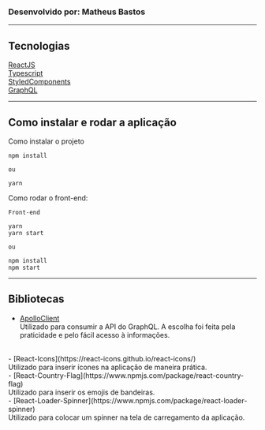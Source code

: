 ### Desenvolvido por: Matheus Bastos
---

## Tecnologias
[ReactJS](https://pt-br.reactjs.org/)<br>
[Typescript](https://www.typescriptlang.org/pt/)<br>
[StyledComponents](https://styled-components.com/)<br>
[GraphQL](https://graphql.org/)

---

## Como instalar e rodar a aplicação

Como instalar o projeto
```
npm install

ou

yarn
```
Como rodar o front-end:

```
Front-end

yarn
yarn start

ou

npm install
npm start
```
---
## Bibliotecas

- [ApolloClient](https://www.apollographql.com/docs/)<br>
Utilizado para consumir a API do GraphQL. A escolha foi feita pela praticidade e pelo fácil acesso à informações.
<br>
- [React-Icons](https://react-icons.github.io/react-icons/)<br>
Utilizado para inserir ícones na aplicação de maneira prática.
<br>
- [React-Country-Flag](https://www.npmjs.com/package/react-country-flag)<br>
Utilizado para inserir os emojis de bandeiras.
<br>
- [React-Loader-Spinner](https://www.npmjs.com/package/react-loader-spinner)<br>
Utilizado para colocar um spinner na tela de carregamento da aplicação.
